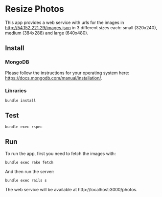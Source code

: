 # Resize Photos

This app provides a web service with urls for the images in http://54.152.221.29/images.json in 3 different sizes each: small (320x240), medium (384x288) and large (640x480).

## Install

### MongoDB

Please follow the instructions for your operating system here: https://docs.mongodb.com/manual/installation/.

### Libraries

```
bundle install
```

## Test

```
bundle exec rspec
```

## Run

To run the app, first you need to fetch the images with:

```
bundle exec rake fetch
```

And then run the server:

```
bundle exec rails s
```

The web service will be available at http://localhost:3000/photos.
